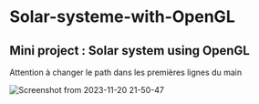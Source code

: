 # Solar-systeme-with-OpenGL
## Mini project : Solar system using OpenGL
Attention à changer le path dans les premières lignes du main 

![Screenshot from 2023-11-20 21-50-47](https://github.com/ToffoluttiVittorio/Solar-systeme-with-OpenGL/assets/97800904/6f5cc139-01a6-4fde-ae88-b62d6860b70c)
